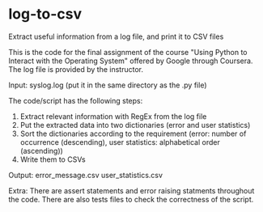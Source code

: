 # log-to-csv
Extract useful information from a log file, and print it to CSV files

This is the code for the final assignment of the course "Using Python to Interact with the Operating System" offered by Google through Coursera.
The log file is provided by the instructor.

Input:
syslog.log (put it in the same directory as the .py file)

The code/script has the following steps:
1. Extract relevant information with RegEx from the log file
2. Put the extracted data into two dictionaries (error and user statistics)
3. Sort the dictionaries according to the requirement (error: number of occurrence (descending), user statistics: alphabetical order (ascending))
3. Write them to CSVs

Output:
error_message.csv
user_statistics.csv

Extra:
There are assert statements and error raising statments throughout the code.
There are also tests files to check the correctness of the script.
